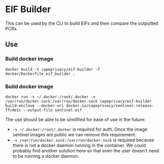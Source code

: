 # EIF Builder

This can be used by the CLI to build EIFs and then compare the outputted PCRs.

## Use

### Build docker image

```
docker build -t capeprivacy/eif-builder -f docker/Dockerfile.eif_builder .
```

### Build docker image

```
docker run -v ~/.docker:/root/.docker -v /var/run/docker.sock:/var/run/docker.sock capeprivacy/eif-builder build-enclave --docker-uri docker.io/capeprivacy/sentinel:release-ffc4e1c --output-file sentinel.eif
```

The use should be able to be similified for ease of use in the future:

- `-v ~/.docker:/root/.docker` is required for auth. Once the image sentinel images are public we can remove this requirement.
- `-v /var/run/docker.sock:/var/run/docker.sock` is required because there is not a docker daemon running in the container. We could probably
    find another solution here so that even the user doesn't need to be running a docker daemon.
